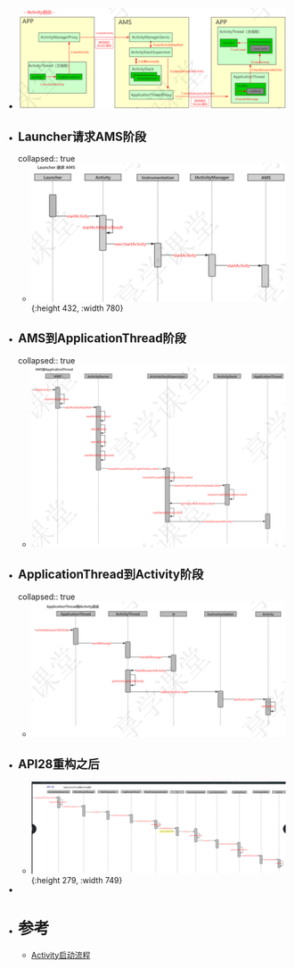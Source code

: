 - ![image.png](../assets/image_1688714403714_0.png)
- ## Launcher请求AMS阶段
  collapsed:: true
	- ![image.png](../assets/image_1688714438299_0.png){:height 432, :width 780}
- ## AMS到ApplicationThread阶段
  collapsed:: true
	- ![image.png](../assets/image_1688714514352_0.png)
- ## ApplicationThread到Activity阶段
  collapsed:: true
	- ![image.png](../assets/image_1688714540005_0.png)
- ## API28重构之后
	- ![image.png](../assets/image_1688714574221_0.png){:height 279, :width 749}
-
- # 参考
	- [Activity启动流程](http://gityuan.com/2016/03/12/start-activity/)
